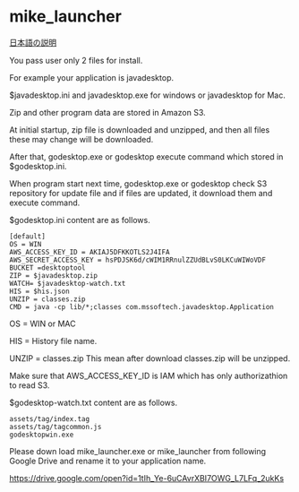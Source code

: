 # mike_launcher
[日本語の説明](https://github.com/mikeshimura/mike_launcher/wiki/%E6%97%A5%E6%9C%AC%E8%AA%9E%E3%81%AE%E8%AA%AC%E6%98%8E)

You pass user only 2 files for install.

For example your application is javadesktop.

$javadesktop.ini and javadesktop.exe for windows or javadesktop for Mac.

Zip and other program data are stored in Amazon S3.

At initial startup, zip file is downloaded and unzipped, and then all files these may change will be downloaded.

After that, godesktop.exe or godesktop execute command which stored in $godesktop.ini.

When program start next time, godesktop.exe or godesktop check S3 repository for update file and
if files are updated, it download them and execute command.

$godesktop.ini content are as follows.

```
[default]
OS = WIN
AWS_ACCESS_KEY_ID = AKIAJ5DFKKOTLS2J4IFA
AWS_SECRET_ACCESS_KEY = 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
BUCKET =desktoptool
ZIP = $javadesktop.zip
WATCH= $javadesktop-watch.txt
HIS = $his.json
UNZIP = classes.zip
CMD = java -cp lib/*;classes com.mssoftech.javadesktop.Application
```
OS = WIN or MAC

HIS = History file name.

UNZIP = classes.zip   This mean after download classes.zip will be unzipped.

Make sure that AWS_ACCESS_KEY_ID is IAM which has only authorizathion to read S3.

$godesktop-watch.txt content are as follows.

```
assets/tag/index.tag
assets/tag/tagcommon.js
godesktopwin.exe
```

Please down load mike_launcher.exe or mike_launcher from following Google Drive and rename it to your application name.

https://drive.google.com/open?id=1tIh_Ye-6uCAvrXBI7OWG_L7LFq_2ukKs
